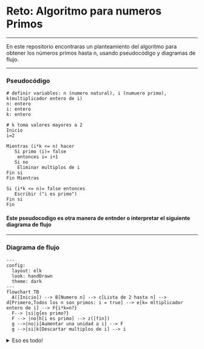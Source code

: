 # Reto: Algoritmo para numeros Primos
---

En este repositorio encontraras un planteamiento del algoritmo para obtener los números primos hasta n, usando pseudocódigo y diagramas de flujo.

--- 
### Pseudocódigo
```
# definir variables: n (numero natural), i (numuero primo), k(multiplicador entero de i)
n: entero
i: entero
k: entero

# k toma valores mayores a 2
Inicio
i=2

Mientras (i*k <= n) hacer
   Si primo (i)= false
    entonces i= i+1
   Si no
    Eliminar multiplos de i
Fin si
Fin Mientras

Si (i*k <= n)= false entonces
   Escribir ("i es primo")
Fin si
Fin
```
#### Este pseudocodigo es otra manera de entnder o interpretar el siguiente diagrama de flujo 
--- 
### Diagrama de flujo

```mermaid
---
config:
  layout: elk
  look: handDrawn
  theme: dark
---
flowchart TB
  A([Inicio]) --> B[Numero n] --> c[Lista de 2 hasta n] --> d[Primero,Todos los n son primos: i = true] --> e[k= mltiplicador entero de i] --> F{i*k=n?}
  F--> |si|g{es primo?}
  F --> |no|h[i es primo] --> z([fin])
  g -->|no|i[Aumentar una unidad a i] --> F
  g -->|si|k[Descartar multiplos de i] --> i
```
<details><summary>Eso es todo!</summary><p>
Espero este algoritmo haya sido claro e interesante 🤓



  

  
  
  

  
  




